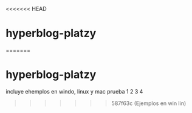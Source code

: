 <<<<<<< HEAD
# hyperblog-platzy
=======
# hyperblog-platzy


incluye ehemplos en windo, linux y mac
prueba 1
2
3
4
>>>>>>> 587f63c (Ejemplos en win lin)
